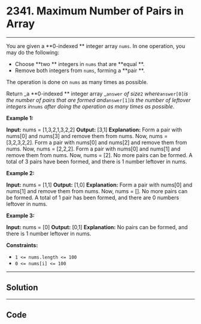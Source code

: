 # 2341. Maximum Number of Pairs in Array

---

You are given a **0-indexed ** integer array `nums`. In one operation, you may do the following:

  * Choose **two ** integers in `nums` that are **equal **.
  * Remove both integers from `nums`, forming a **pair **.



The operation is done on `nums` as many times as possible.

Return _a **0-indexed ** integer array _`answer` _of size_`2` _where_`answer[0]`_is the number of pairs that are formed and_`answer[1]`_is the number of leftover integers in_`nums` _after doing the operation as many times as possible_.

 

**Example 1:**


**Input:** nums = [1,3,2,1,3,2,2]
**Output:** [3,1]
**Explanation:**
Form a pair with nums[0] and nums[3] and remove them from nums. Now, nums = [3,2,3,2,2].
Form a pair with nums[0] and nums[2] and remove them from nums. Now, nums = [2,2,2].
Form a pair with nums[0] and nums[1] and remove them from nums. Now, nums = [2].
No more pairs can be formed. A total of 3 pairs have been formed, and there is 1 number leftover in nums.


**Example 2:**


**Input:** nums = [1,1]
**Output:** [1,0]
**Explanation:** Form a pair with nums[0] and nums[1] and remove them from nums. Now, nums = [].
No more pairs can be formed. A total of 1 pair has been formed, and there are 0 numbers leftover in nums.


**Example 3:**


**Input:** nums = [0]
**Output:** [0,1]
**Explanation:** No pairs can be formed, and there is 1 number leftover in nums.


 

**Constraints:**

  * `1 <= nums.length <= 100`
  * `0 <= nums[i] <= 100`

---

## Solution



---

## Code
```python


```